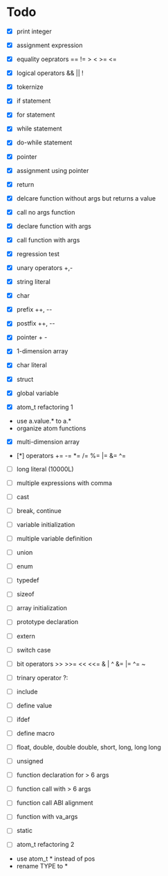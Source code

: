 # Todo

- [x] print integer
- [x] assignment expression

- [x] equality oeprators == != > < >= <=
- [x] logical operators && || !
- [x] tokernize

- [x] if statement
- [x] for statement
- [x] while statement
- [x] do-while statement

- [x] pointer
- [x] assignment using pointer

- [x] return
- [x] delcare function without args but returns a value
- [x] call no args function
- [x] declare function with args
- [x] call function with args

- [x] regression test

- [x] unary operators +,-
- [x] string literal
- [x] char
- [x] prefix ++, --
- [x] postfix ++, --

- [x] pointer + -
- [x] 1-dimension array

- [x] char literal

- [x] struct

- [x] global variable

- [x] atom_t refactoring 1
 - use a.value.* to a.*
 - organize atom functions

- [x] multi-dimension array

- [*] operators += -= *= /= %= |= &= ^=

- [ ] long literal (10000L)

- [ ] multiple expressions with comma
- [ ] cast
- [ ] break, continue

- [ ] variable initialization

- [ ] multiple variable definition

- [ ] union
- [ ] enum

- [ ] typedef
- [ ] sizeof

- [ ] array initialization
- [ ] prototype declaration
- [ ] extern

- [ ] switch case

- [ ] bit operators >> >>= << <<= & | ^  &= |= ^= ~
- [ ] trinary operator ?:

- [ ] include
- [ ] define value
- [ ] ifdef
- [ ] define macro

- [ ] float, double, double double, short, long, long long
- [ ] unsigned


- [ ] function declaration for > 6 args
- [ ] function call with > 6 args
- [ ] function call ABI alignment

- [ ] function with va_args

- [ ] static

- [ ] atom_t refactoring 2
 - use atom_t * instead of pos
 - rename TYPE to *

